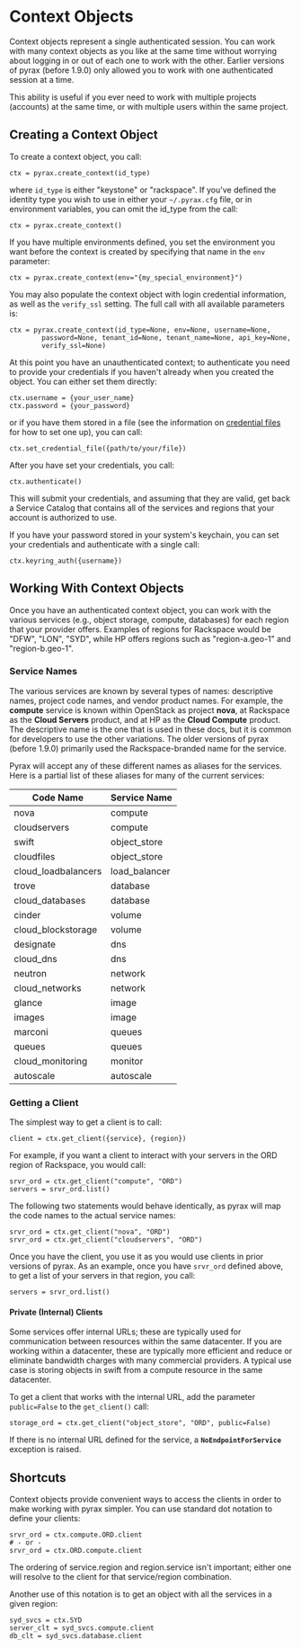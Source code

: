 # Context Objects

Context objects represent a single authenticated session. You can work with many context objects as you like at the same time without worrying about logging in or out of each one to work with the other. Earlier versions of pyrax (before 1.9.0) only allowed you to work with one authenticated session at a time.

This ability is useful if you ever need to work with multiple projects (accounts) at the same time, or with multiple users within the same project.

## Creating a Context Object

To create a context object, you call:

    ctx = pyrax.create_context(id_type)

where `id_type` is either "keystone" or "rackspace". If you've defined the identity type you wish to use in either your `~/.pyrax.cfg` file, or in environment variables, you can omit the id_type from the call:

    ctx = pyrax.create_context()

If you have multiple environments defined, you set the environment you want before the context is created by specifying that name in the `env` parameter:

    ctx = pyrax.create_context(env="{my_special_environment}")

You may also populate the context object with login credential information, as well as the `verify_ssl` setting. The full call with all available parameters is:

    ctx = pyrax.create_context(id_type=None, env=None, username=None,
            password=None, tenant_id=None, tenant_name=None, api_key=None,
            verify_ssl=None)

At this point you have an unauthenticated context; to authenticate you need to provide your credentials if you haven't already when you created the object. You can either set them directly:

    ctx.username = {your_user_name}
    ctx.password = {your_password}

or if you have them stored in a file (see the information on [credential files](https://github.com/rackspace/pyrax/blob/master/docs/getting_started.md#authenticating) for how to set one up), you can call:

    ctx.set_credential_file({path/to/your/file})

After you have set your credentials, you call:

    ctx.authenticate()

This will submit your credentials, and assuming that they are valid, get back a Service Catalog that contains all of the services and regions that your account is authorized to use.

If you have your password stored in your system's keychain, you can set your credentials and authenticate with a single call:

    ctx.keyring_auth({username})



## Working With Context Objects

Once you have an authenticated context object, you can work with the various services (e.g., object storage, compute, databases) for each region that your provider offers. Examples of regions for Rackspace would be "DFW", "LON", "SYD", while HP offers regions such as "region-a.geo-1" and "region-b.geo-1". 

### Service Names

The various services are known by several types of names: descriptive names, project code names, and vendor product names. For example, the **compute** service is known within OpenStack as project **nova**, at Rackspace as the **Cloud Servers** product, and at HP as the **Cloud Compute** product. The descriptive name is the one that is used in these docs, but it is common for developers to use the other variations. The older versions of pyrax (before 1.9.0) primarily used the Rackspace-branded name for the service.

Pyrax will accept any of these different names as aliases for the services. Here is a partial list of these aliases for many of the current services:

Code Name | Service Name
---- | ----
nova | compute                                                                     
cloudservers | compute                                                             
swift | object_store                                                               
cloudfiles | object_store                                                          
cloud_loadbalancers | load_balancer                                                
trove | database                                                                   
cloud_databases | database                                                         
cinder | volume                                                                    
cloud_blockstorage | volume                                                        
designate | dns                                                                    
cloud_dns | dns                                                                    
neutron | network                                                                  
cloud_networks | network                                                           
glance | image                                                                     
images | image                                                                     
marconi | queues                                                                   
queues | queues                                                                    
cloud_monitoring | monitor                                                         
autoscale | autoscale

### Getting a Client

The simplest way to get a client is to call:

    client = ctx.get_client({service}, {region})

For example, if you want a client to interact with your servers in the ORD region of Rackspace, you would call:

    srvr_ord = ctx.get_client("compute", "ORD")
    servers = srvr_ord.list()

The following two statements would behave identically, as pyrax will map the code names to the actual service names:

    srvr_ord = ctx.get_client("nova", "ORD")
    srvr_ord = ctx.get_client("cloudservers", "ORD")

Once you have the client, you use it as you would use clients in prior versions of pyrax. As an example, once you have `srvr_ord` defined above, to get a list of your servers in that region, you call:

    servers = srvr_ord.list()

#### Private (Internal) Clients

Some services offer internal URLs; these are typically used for communication between resources within the same datacenter. If you are working within a datacenter, these are typically more efficient and reduce or eliminate bandwidth charges with many commercial providers. A typical use case is storing objects in swift from a compute resource in the same datacenter.

To get a client that works with the internal URL, add the parameter `public=False` to the `get_client()` call:

    storage_ord = ctx.get_client("object_store", "ORD", public=False)

If there is no internal URL defined for the service, a **`NoEndpointForService`** exception is raised.

## Shortcuts

Context objects provide convenient ways to access the clients in order to make working with pyrax simpler. You can use standard dot notation to define your clients:

    srvr_ord = ctx.compute.ORD.client
    # - or -
    srvr_ord = ctx.ORD.compute.client

The ordering of service.region and region.service isn't important; either one will resolve to the client for that service/region combination.

Another use of this notation is to get an object with all the services in a given region:

    syd_svcs = ctx.SYD
    server_clt = syd_svcs.compute.client
    db_clt = syd_svcs.database.client
